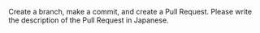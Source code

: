 Create a branch, make a commit, and create a Pull Request.
Please write the description of the Pull Request in Japanese.